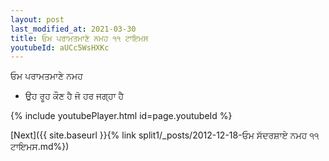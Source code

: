 ```yaml
---
layout: post
last_modified_at: 2021-03-30
title: ਓਮ ਪਰਾਮਤਮਾਣੇ ਨਮਹ ੧੧ ਟਾਇਮਸ
youtubeId: aUCc5WsHXKc
---
```

 
 
 ਓਮ ਪਰਾਮਤਮਾਣੇ ਨਮਹ  
 
 -  ਉਹ ਰੂਹ ਕੌਣ ਹੈ ਜੋ ਹਰ ਜਗ੍ਹਾ ਹੈ 
 
  
 
  
 
 
 
 
 
 


{% include youtubePlayer.html id=page.youtubeId %}
 
[Next]({{ site.baseurl }}{% link  split1/_posts/2012-12-18-ਓਮ ਸੱਦਰਸ਼ਾਏ ਨਮਹ ੧੧ ਟਾਇਮਸ.md%})
 
